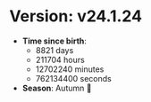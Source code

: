 # Version: v24.1.24
- **Time since birth**:
  - 8821 days
  - 211704 hours
  - 12702240 minutes
  - 762134400 seconds
- **Season**: Autumn 🍁
